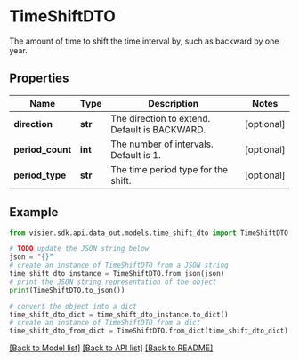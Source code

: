 # TimeShiftDTO

The amount of time to shift the time interval by, such as backward by one year.

## Properties

Name | Type | Description | Notes
------------ | ------------- | ------------- | -------------
**direction** | **str** | The direction to extend. Default is BACKWARD. | [optional] 
**period_count** | **int** | The number of intervals. Default is 1. | [optional] 
**period_type** | **str** | The time period type for the shift. | [optional] 

## Example

```python
from visier.sdk.api.data_out.models.time_shift_dto import TimeShiftDTO

# TODO update the JSON string below
json = "{}"
# create an instance of TimeShiftDTO from a JSON string
time_shift_dto_instance = TimeShiftDTO.from_json(json)
# print the JSON string representation of the object
print(TimeShiftDTO.to_json())

# convert the object into a dict
time_shift_dto_dict = time_shift_dto_instance.to_dict()
# create an instance of TimeShiftDTO from a dict
time_shift_dto_from_dict = TimeShiftDTO.from_dict(time_shift_dto_dict)
```
[[Back to Model list]](../README.md#documentation-for-models) [[Back to API list]](../README.md#documentation-for-api-endpoints) [[Back to README]](../README.md)


